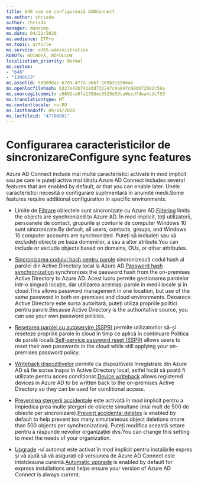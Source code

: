 ```yaml
---
title: 646 cum se configurează AADConnect
ms.author: chrisda
author: chrisda
manager: dansimp
ms.date: 04/21/2020
ms.audience: ITPro
ms.topic: article
ms.service: o365-administration
ROBOTS: NOINDEX, NOFOLLOW
localization_priority: Normal
ms.custom:
- "646"
- "1300023"
ms.assetid: 599698ac-6709-477a-a66f-169b3165064e
ms.openlocfilehash: 6327e42b74283d732247c9a847c68db72082c56a
ms.sourcegitcommit: c6692ce0fa1358ec3529e59ca0ecdfdea4cdc759
ms.translationtype: MT
ms.contentlocale: ro-RO
ms.lasthandoff: 09/14/2020
ms.locfileid: "47704501"
---
```

# <a name="configure-sync-features"></a><span data-ttu-id="cd0dd-102">Configurarea caracteristicilor de sincronizare</span><span class="sxs-lookup"><span data-stu-id="cd0dd-102">Configure sync features</span></span>

<span data-ttu-id="cd0dd-103">Azure AD Connect include mai multe caracteristici activate în mod implicit sau pe care le puteți activa mai târziu.</span><span class="sxs-lookup"><span data-stu-id="cd0dd-103">Azure AD Connect includes several features that are enabled by default, or that you can enable later.</span></span> <span data-ttu-id="cd0dd-104">Unele caracteristici necesită o configurare suplimentară în anumite medii.</span><span class="sxs-lookup"><span data-stu-id="cd0dd-104">Some features require additional configuration in specific environments.</span></span>

- <span data-ttu-id="cd0dd-105">Limite de [Filtrare](https://docs.microsoft.com/azure/active-directory/connect/active-directory-aadconnectsync-configure-filtering) obiectele sunt sincronizate cu Azure AD.</span><span class="sxs-lookup"><span data-stu-id="cd0dd-105">[Filtering](https://docs.microsoft.com/azure/active-directory/connect/active-directory-aadconnectsync-configure-filtering) limits the objects are synchronized to Azure AD.</span></span> <span data-ttu-id="cd0dd-106">În mod implicit, toți utilizatorii, persoanele de contact, grupurile și conturile de computer Windows 10 sunt sincronizate.</span><span class="sxs-lookup"><span data-stu-id="cd0dd-106">By default, all users, contacts, groups, and Windows 10 computer accounts are synchronized.</span></span> <span data-ttu-id="cd0dd-107">Puteți să includeți sau să excludeți obiecte pe baza domeniilor, a sau a altor atribute.</span><span class="sxs-lookup"><span data-stu-id="cd0dd-107">You can include or exclude objects based on domains, OUs, or other attributes.</span></span>

- <span data-ttu-id="cd0dd-108">[Sincronizarea codului hash pentru parole](https://docs.microsoft.com/azure/active-directory/connect/active-directory-aadconnectsync-implement-password-hash-synchronization) sincronizează codul hash al parolei din Active Directory local la Azure AD.</span><span class="sxs-lookup"><span data-stu-id="cd0dd-108">[Password hash synchronization](https://docs.microsoft.com/azure/active-directory/connect/active-directory-aadconnectsync-implement-password-hash-synchronization) synchronizes the password hash from the on-premises Active Directory to Azure AD.</span></span> <span data-ttu-id="cd0dd-109">Acest lucru permite gestionarea parolelor într-o singură locație, dar utilizarea aceleiași parole în medii locale și în cloud.</span><span class="sxs-lookup"><span data-stu-id="cd0dd-109">This allows password management in one location, but use of the same password in both on-premises and cloud environments.</span></span> <span data-ttu-id="cd0dd-110">Deoarece Active Directory este sursa autoritară, puteți utiliza propriile politici pentru parole.</span><span class="sxs-lookup"><span data-stu-id="cd0dd-110">Because Active Directory is the authoritative source, you can use your own password policies.</span></span>

- <span data-ttu-id="cd0dd-111">[Resetarea parolei cu autoservire (SSPR)](https://docs.microsoft.com/azure/active-directory/authentication/quickstart-sspr) permite utilizatorilor să-și reseteze propriile parole în cloud în timp ce aplică în continuare Politica de parolă locală.</span><span class="sxs-lookup"><span data-stu-id="cd0dd-111">[Self-service password reset (SSPR)](https://docs.microsoft.com/azure/active-directory/authentication/quickstart-sspr) allows users to reset their own passwords in the cloud while still applying your on-premises password policy.</span></span>

- <span data-ttu-id="cd0dd-112">[Writeback dispozitivelor](https://docs.microsoft.com/azure/active-directory/connect/active-directory-aadconnect-feature-device-writeback) permite ca dispozitivele înregistrate din Azure AD să fie scrise înapoi în Active Directory local, astfel încât să poată fi utilizate pentru acces condiționat.</span><span class="sxs-lookup"><span data-stu-id="cd0dd-112">[Device writeback](https://docs.microsoft.com/azure/active-directory/connect/active-directory-aadconnect-feature-device-writeback) allows registered devices in Azure AD to be written back to the on-premises Active Directory so they can be used for conditional access.</span></span>

- <span data-ttu-id="cd0dd-113">[Prevenirea ștergerii accidentale](https://docs.microsoft.com/azure/active-directory/connect/active-directory-aadconnectsync-feature-prevent-accidental-deletes) este activată în mod implicit pentru a împiedica prea multe ștergeri de obiecte simultane (mai mult de 500 de obiecte per sincronizare).</span><span class="sxs-lookup"><span data-stu-id="cd0dd-113">[Prevent accidental deletes](https://docs.microsoft.com/azure/active-directory/connect/active-directory-aadconnectsync-feature-prevent-accidental-deletes) is enabled by default to help prevent too many simultaneous object deletions (more than 500 objects per synchronization).</span></span> <span data-ttu-id="cd0dd-114">Puteți modifica această setare pentru a răspunde nevoilor organizației dvs.</span><span class="sxs-lookup"><span data-stu-id="cd0dd-114">You can change this setting to meet the needs of your organization.</span></span>

- <span data-ttu-id="cd0dd-115">[Upgrade](https://docs.microsoft.com/azure/active-directory/connect/active-directory-aadconnect-feature-automatic-upgrade) -ul automat este activat în mod implicit pentru instalările expres și vă ajută să vă asigurați că versiunea de Azure AD Connect este întotdeauna curentă.</span><span class="sxs-lookup"><span data-stu-id="cd0dd-115">[Automatic upgrade](https://docs.microsoft.com/azure/active-directory/connect/active-directory-aadconnect-feature-automatic-upgrade) is enabled by default for express installations and helps ensure your version of Azure AD Connect is always current.</span></span>
